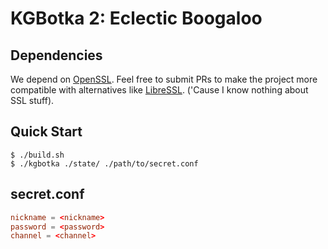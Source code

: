 # KGBotka 2: Eclectic Boogaloo

## Dependencies

We depend on [OpenSSL](https://www.openssl.org/). Feel free to submit PRs to make the project more compatible with alternatives like [LibreSSL](https://www.libressl.org/). ('Cause I know nothing about SSL stuff).

## Quick Start

```console
$ ./build.sh
$ ./kgbotka ./state/ ./path/to/secret.conf
```

## secret.conf

```conf
nickname = <nickname>
password = <password>
channel = <channel>
```
